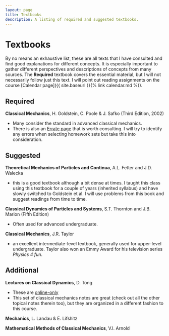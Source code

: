 ```yaml
---
layout: page
title: Textbooks
description: A listing of required and suggested textbooks.
---
```


# Textbooks

By no means an exhaustive list, these are all texts that I have consulted and find good explanations for different concepts. It is especially important to gather different perspectives and descriptions of concepts from many sources.
The **Required** textbook covers the essential material, but I will not necessarily follow just this text. I will point out reading assignments on the course [Calendar page]({{ site.baseurl }}{% link calendar.md %}).

## Required

**Classical Mechanics**, H. Goldstein, C. Poole & J. Safko (Third Edition, 2002)
- Many consider the standard in advanced classical mechanics.
- There is also an [Errate page](http://astro.physics.sc.edu/goldstein) that is worth consulting. I will try to identify any errors when selecting homework sets but take this into consideration.

## Suggested

**Theoretical Mechanics of Particles and Continua**, A.L. Fetter and J.D. Walecka
- this is a good textbook although a bit dense at times. I taught this class using this textbook for a couple of years (inherited syllabus) and have slowly switched to Goldstein et al. I will use problems from this book and suggest readings from time to time.

**Classical Dynamics of Particles and Systems**, S.T. Thornton and J.B. Marion (Fifth Edition)
- Often used for advanced undergraduate. 

**Classical Mechanics**, J.R. Taylor
- an excellent intermediate-level textbook, generally used for upper-level undergraduate. Taylor also won an Emmy Award for his television series _Physics 4 fun_.

## Additional

**Lectures on Classical Dynamics**, D. Tong
- These are [online-only](https://www.damtp.cam.ac.uk/user/tong/dynamics.html)
- This set of classical mechanics notes are great (check out all the other topical notes therein too), but they are organized in a different fashion to this course.

**Mechanics**, L. Landau & E. Lifshitz

**Mathematical Methods of Classical Mechanics**, V.I. Arnold